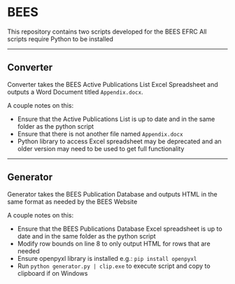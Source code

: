 # BEES

This repository contains two scripts developed for the BEES EFRC
All scripts require Python to be installed

---

## Converter
Converter takes the BEES Active Publications List Excel Spreadsheet and outputs a Word Document titled `Appendix.docx`.

A couple notes on this:
* Ensure that the Active Publications List is up to date and in the same folder as the python script
* Ensure that there is not another file named `Appendix.docx`
* Python library to access Excel spreadsheet may be deprecated and an older version may need to be used to get full functionality

---
## Generator
Generator takes the BEES Publication Database and outputs HTML in the same format as needed by the BEES Website

A couple notes on this:
* Ensure that the BEES Publications Database Excel spreadsheet is up to date and in the same folder as the python script
* Modify row bounds on line 8 to only output HTML for rows that are needed
* Ensure openpyxl library is installed e.g.: `pip install openpyxl`
* Run `python generator.py | clip.exe` to execute script and copy to clipboard if on Windows
